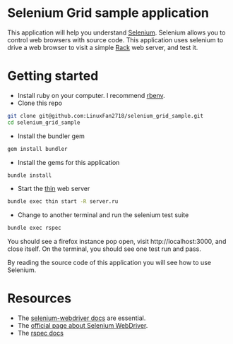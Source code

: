 # Selenium Grid sample application

This application will help you understand
[Selenium](https://en.wikipedia.org/wiki/Selenium_%28software%29).
Selenium allows you to control web browsers with source code. This
application uses selenium to drive a web browser to visit a simple
[Rack](http://rack.github.io/) web server, and test it.

# Getting started

- Install ruby on your computer. I recommend [rbenv](https://github.com/sstephenson/rbenv).
- Clone this repo
```bash
git clone git@github.com:LinuxFan2718/selenium_grid_sample.git
cd selenium_grid_sample
```
- Install the bundler gem
```bash
gem install bundler
```
- Install the gems for this application
```bash
bundle install
```
- Start the [thin](http://code.macournoyer.com/thin/usage/) web server
```bash
bundle exec thin start -R server.ru
```
- Change to another terminal and run the selenium test suite
```bash
bundle exec rspec
```

You should see a firefox instance pop open, visit http://localhost:3000,
and close itself. On the terminal, you should see one test run and pass.

By reading the source code of this application you will see how to use
Selenium.

# Resources

- The [selenium-webdriver docs](http://selenium.googlecode.com/svn/trunk/docs/api/rb/_index.html) are essential. 
- The [official page about Selenium
  WebDriver](http://docs.seleniumhq.org/docs/03_webdriver.jsp).
- The [rspec docs](http://rspec.info/)


